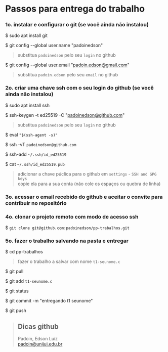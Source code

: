 # Passos para entrega do trabalho






### 1o. instalar e configurar o git  (se você ainda não instalou)

$ sudo apt install git  

$ git config --global user.name "padoinedson"  
> substitua `padoinedson` pelo seu `login` no github  

$ git config --global user.email "padoin.edson@gmail.com"  
> substitua `padoin.edson` pelo seu `email` no github  


### 2o. criar uma chave ssh com o seu login do github (se você ainda não instalou)


$ sudo apt install ssh

$ ssh-keygen -t ed25519 -C "padoinedson@github.com"
> substitua `padoinedson` pelo seu `login` no github  

$ eval ` "$(ssh-agent -s)"  `

$ ssh -vT ` padoinedson@github.com `

$ ssh-add `~/.ssh/id_ed25519`

$ cat ` ~/.ssh/id_ed25519.pub `

> adicionar a chave púclica para o github em ` settings ` - `SSH and GPG keys `  
> copie ela para a sua conta  (não cole os espaços ou quebra de linha)




### 3o. acessar o email recebido do github e aceitar o convite para contribuir no repositório  




### 4o. clonar o projeto remoto com modo de acesso ssh

$ `git clone git@github.com:padoinedson/pp-trabalhos.git`

 


### 5o. fazer o trabalho salvando na pasta e entregar

$ cd pp-trabalhos  

> fazer o trabalho a salvar com nome `t1-seunome.c`

$ git pull

$ git add `t1-seunome.c`

$ git status

$ git commit -m "entregando t1 seunome"

$ git push 





 


> ## Dicas github
> Padoin, Edson Luiz  
> padoin@unijui.edu.br
